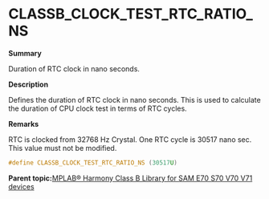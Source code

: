 # CLASSB\_CLOCK\_TEST\_RTC\_RATIO\_NS

**Summary**

Duration of RTC clock in nano seconds.

**Description**

Defines the duration of RTC clock in nano seconds. This is used to calculate the duration of CPU clock test in terms of RTC cycles.

**Remarks**

RTC is clocked from 32768 Hz Crystal. One RTC cycle is 30517 nano sec. This value must not be modified.

```c
#define CLASSB_CLOCK_TEST_RTC_RATIO_NS (30517U)
```

**Parent topic:**[MPLAB® Harmony Class B Library for SAM E70 S70 V70 V71 devices](GUID-85C09776-46F4-43A4-9FA5-26997226A3EA.md)

